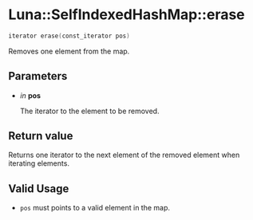 # Luna::SelfIndexedHashMap::erase

```c++
iterator erase(const_iterator pos)
```

Removes one element from the map. 



## Parameters
* *in* **pos**

    The iterator to the element to be removed. 

## Return value
Returns one iterator to the next element of the removed element when iterating elements. 

## Valid Usage
* `pos` must points to a valid element in the map. 

